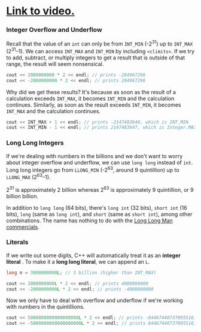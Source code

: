 # [Link to video.]()

### Integer Overflow and Underflow

Recall that the value of an `int` can only be from `INT_MIN` (-2<sup>31</sup>) up to `INT_MAX` (2<sup>31</sup>–1). We can access `INT_MAX` and `INT_MIN` by including `<climits>`.
If we try to add, subtract, or multiply integers to get a result that is outside of that range, the result will seem nonsensical.

```cpp
cout << 2000000000 * 2 << endl; // prints -294967296
cout << -2000000000 * 2 << endl; // prints 294967296
```

Why did we get these results? It's because as soon as the result of a calculation exceeds `INT_MAX`, it becomes `INT_MIN` and the calculation continues. Similarly, as soon as the result exceeds `INT_MIN`, it becomes `INT_MAX` and the calculation continues.

```java
cout << INT_MAX + 1 << endl; // prints -2147483648, which is INT_MIN
cout << INT_MIN - 1 << endl; // prints 2147483647, which is Integer.MAX_VALUE
```

### Long Long Integers

If we're dealing with numbers in the billions and we don't want to worry about integer overflow and underflow, we can use `long long` instead of `int`. Long long integers go from `LLONG_MIN` (-2<sup>63</sup>, around 9 quintillion) up to `LLONG_MAX` (2<sup>63</sup>–1). 

2<sup>31</sup> is approximately 2 billion whereas 2<sup>63</sup> is approximately 9 quintillion, or 9 billion billion. 

In addition to `long long` (64 bits), there's `long int` (32 bits), `short int` (16 bits), `long` (same as `long int`), and `short` (same as `short int`), among other combinations. The name has nothing to do with the [Long Long Man commercials](https://www.youtube.com/watch?v=6-1Ue0FFrHY).

### Literals

If we write out some digits, C++ will automatically treat it as an **integer literal** . To make it a **long long literal**, we can append an `L`.

```cpp
long n = 3000000000L; // 3 billion (higher than INT_MAX)

cout << 2000000000L * 2 << endl; // prints 4000000000
cout << -2000000000L * 2 << endl; // prints -4000000000
```

Now we only have to deal with overflow and underflow if we're working with numbers in the quintillions.

```cpp
cout << 5000000000000000000L * 2 << endl; // prints -8446744073709551616
cout << -5000000000000000000L * 2 << endl; // prints 8446744073709551616
```
